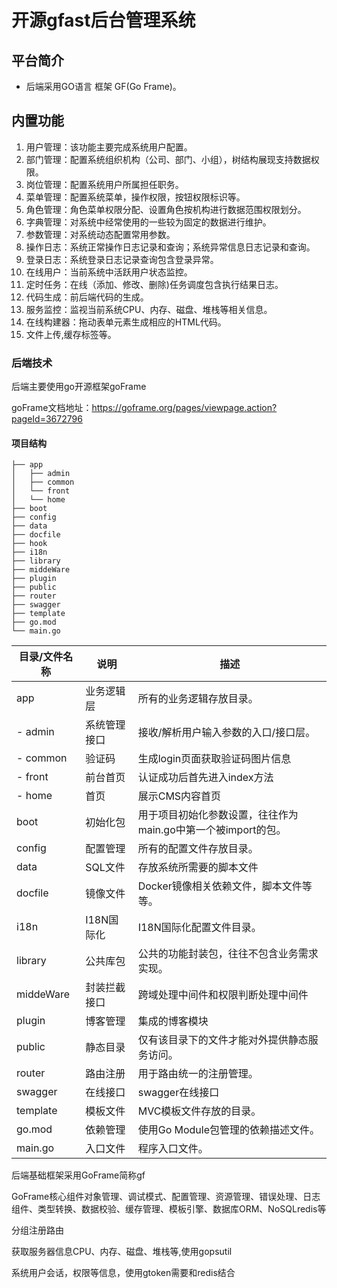 # 		开源gfast后台管理系统 

##  平台简介

- 后端采用GO语言 框架 GF(Go Frame)。

##  内置功能

1. 用户管理：该功能主要完成系统用户配置。
2. 部门管理：配置系统组织机构（公司、部门、小组），树结构展现支持数据权限。
3. 岗位管理：配置系统用户所属担任职务。
4. 菜单管理：配置系统菜单，操作权限，按钮权限标识等。
5. 角色管理：角色菜单权限分配、设置角色按机构进行数据范围权限划分。
6. 字典管理：对系统中经常使用的一些较为固定的数据进行维护。
7. 参数管理：对系统动态配置常用参数。
8. 操作日志：系统正常操作日志记录和查询；系统异常信息日志记录和查询。
9. 登录日志：系统登录日志记录查询包含登录异常。
10. 在线用户：当前系统中活跃用户状态监控。
11. 定时任务：在线（添加、修改、删除)任务调度包含执行结果日志。
12. 代码生成：前后端代码的生成。
13. 服务监控：监视当前系统CPU、内存、磁盘、堆栈等相关信息。
14. 在线构建器：拖动表单元素生成相应的HTML代码。
15. 文件上传,缓存标签等。

### 后端技术

后端主要使用go开源框架goFrame

 goFrame文档地址：https://goframe.org/pages/viewpage.action?pageId=3672796

#### 项目结构

```
├── app
│   ├── admin
│   ├── common
│   └── front
│   └── home
├── boot
├── config
├── data
├── docfile
├── hook
├── i18n
├── library
├── middeWare
├── plugin
├── public
├── router
├── swagger
├── template
├── go.mod
└── main.go
```

| 目录/文件名称 | 说明         | 描述                                                         |
| ------------- | ------------ | ------------------------------------------------------------ |
| app           | 业务逻辑层   | 所有的业务逻辑存放目录。                                     |
| - admin       | 系统管理接口 | 接收/解析用户输入参数的入口/接口层。                         |
| - common      | 验证码       | 生成login页面获取验证码图片信息                              |
| - front       | 前台首页     | 认证成功后首先进入index方法                                  |
| - home        | 首页         | 展示CMS内容首页                                              |
| boot          | 初始化包     | 用于项目初始化参数设置，往往作为main.go中第一个被import的包。 |
| config        | 配置管理     | 所有的配置文件存放目录。                                     |
| data          | SQL文件      | 存放系统所需要的脚本文件                                     |
| docfile       | 镜像文件     | Docker镜像相关依赖文件，脚本文件等等。                       |
| i18n          | I18N国际化   | I18N国际化配置文件目录。                                     |
| library       | 公共库包     | 公共的功能封装包，往往不包含业务需求实现。                   |
| middeWare     | 封装拦截接口 | 跨域处理中间件和权限判断处理中间件                           |
| plugin        | 博客管理     | 集成的博客模块                                               |
| public        | 静态目录     | 仅有该目录下的文件才能对外提供静态服务访问。                 |
| router        | 路由注册     | 用于路由统一的注册管理。                                     |
| swagger       | 在线接口     | swagger在线接口                                              |
| template      | 模板文件     | MVC模板文件存放的目录。                                      |
| go.mod        | 依赖管理     | 使用Go Module包管理的依赖描述文件。                          |
| main.go       | 入口文件     | 程序入口文件。                                               |

后端基础框架采用GoFrame简称gf 

GoFrame核心组件对象管理、调试模式、配置管理、资源管理、错误处理、日志组件、类型转换、数据校验、缓存管理、模板引擎、数据库ORM、NoSQLredis等

分组注册路由

获取服务器信息CPU、内存、磁盘、堆栈等,使用gopsutil

系统用户会话，权限等信息，使用gtoken需要和redis结合

